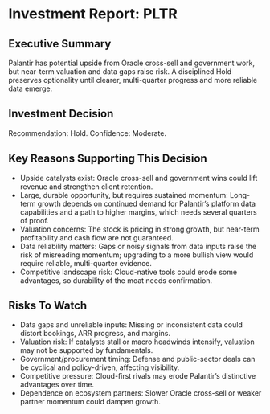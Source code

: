 # Investment Report: PLTR
## Executive Summary
Palantir has potential upside from Oracle cross-sell and government work, but near-term valuation and data gaps raise risk. A disciplined Hold preserves optionality until clearer, multi-quarter progress and more reliable data emerge.

## Investment Decision
Recommendation: Hold. Confidence: Moderate.

## Key Reasons Supporting This Decision
- Upside catalysts exist: Oracle cross-sell and government wins could lift revenue and strengthen client retention.
- Large, durable opportunity, but requires sustained momentum: Long-term growth depends on continued demand for Palantir’s platform data capabilities and a path to higher margins, which needs several quarters of proof.
- Valuation concerns: The stock is pricing in strong growth, but near-term profitability and cash flow are not guaranteed.
- Data reliability matters: Gaps or noisy signals from data inputs raise the risk of misreading momentum; upgrading to a more bullish view would require reliable, multi-quarter evidence.
- Competitive landscape risk: Cloud-native tools could erode some advantages, so durability of the moat needs confirmation.

## Risks To Watch
- Data gaps and unreliable inputs: Missing or inconsistent data could distort bookings, ARR progress, and margins.
- Valuation risk: If catalysts stall or macro headwinds intensify, valuation may not be supported by fundamentals.
- Government/procurement timing: Defense and public-sector deals can be cyclical and policy-driven, affecting visibility.
- Competitive pressure: Cloud-first rivals may erode Palantir’s distinctive advantages over time.
- Dependence on ecosystem partners: Slower Oracle cross-sell or weaker partner momentum could dampen growth.